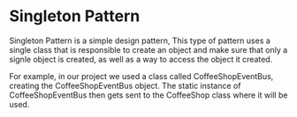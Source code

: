 <h1>Singleton Pattern</h1>
<p>Singleton Pattern is a simple design pattern, This type of pattern uses a single class that is responsible to create an object and make sure that only a signle object is created, as well as a way to access the object it created.</p>

<p>For example, in our project we used a class called CoffeeShopEventBus, creating the CoffeeShopEventBus object. The static instance of CoffeeShopEventBus then gets sent to the CoffeeShop class where it will be used.</p>  
